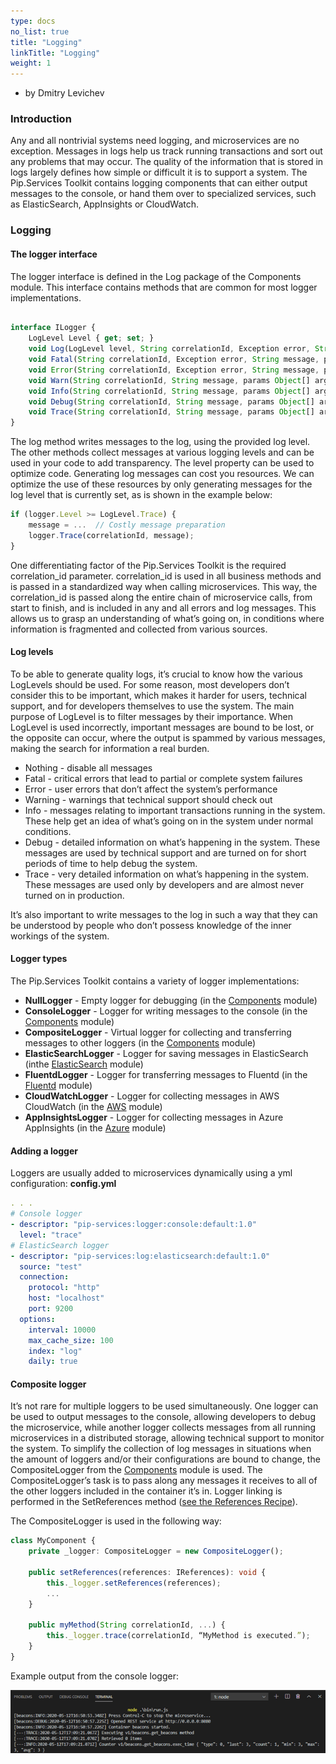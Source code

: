 ```yaml
---
type: docs
no_list: true
title: "Logging"
linkTitle: "Logging"
weight: 1
---
```


- by Dmitry Levichev

### Introduction

Any and all nontrivial systems need logging, and microservices are no exception. Messages in logs  help us track running transactions and sort out any problems that may occur. The quality of the information that is stored in logs largely defines how simple or difficult it is to support a system.
The Pip.Services Toolkit contains logging components that can either output messages to the console, or hand them over to specialized services, such as ElasticSearch, AppInsights or CloudWatch.

### Logging

#### The logger interface

The logger interface is defined in the Log package of the Components module. This interface contains methods that are common for most logger implementations.

```typescript

interface ILogger {
    LogLevel Level { get; set; }
    void Log(LogLevel level, String correlationId, Exception error, String message, params Object[] args);
    void Fatal(String correlationId, Exception error, String message, params Object[] args); 
    void Error(String correlationId, Exception error, String message, params Object[] args); 
    void Warn(String correlationId, String message, params Object[] args); 
    void Info(String correlationId, String message, params Object[] args); 
    void Debug(String correlationId, String message, params Object[] args);
    void Trace(String correlationId, String message, params Object[] args); 
}
```

The log method writes messages to the log, using the provided log level. The other methods collect messages at various logging levels and can be used in your code to add transparency. 
The level property can be used to optimize code. Generating log messages can cost you resources. We can optimize the use of these resources by only generating messages for the log level that is currently set, as is shown in the example below:

```typescript
if (logger.Level >= LogLevel.Trace) {
    message = ...  // Costly message preparation
    logger.Trace(correlationId, message);
}
```

One differentiating factor of the Pip.Services Toolkit is the required correlation_id parameter. correlation_id is used in all business methods and is passed in a standardized way when calling microservices. This way, the correlation_id is passed along the entire chain of microservice calls, from start to finish, and is included in any and all errors and log messages. This allows us to grasp an understanding of what’s going on, in conditions where information is fragmented and collected from various sources.

#### Log levels
To be able to generate quality logs, it’s crucial to know how the various LogLevels should be used. For some reason, most developers don’t consider this to be important, which makes it harder for users, technical support, and for developers themselves to use the system. The main purpose of LogLevel is to filter messages by their importance. When LogLevel is used incorrectly, important messages are bound to be lost, or the opposite can occur, where the output is spammed by various messages, making the search for information a real burden.

- Nothing - disable all messages
- Fatal - critical errors that lead to partial or complete system failures 
- Error - user errors that don’t affect the system’s performance
- Warning - warnings that technical support should check out 
- Info - messages relating to important transactions running in the system. These help get an idea of what’s going on in the system under normal conditions.
- Debug - detailed information on what’s happening in the system. These messages are used by technical support and are turned on for short periods of time to help debug the system.
- Trace - very detailed information on what’s happening in the system. These messages are used only by developers and are almost never turned on in production. 

It’s also important to write messages to the log in such a way that they can be understood by people who don’t possess knowledge of the inner workings of the system.

#### Logger types

The Pip.Services Toolkit contains a variety of logger implementations: 

- **NullLogger** - Empty logger for debugging (in the [Components](../../components/log/null_logger) module)
- **ConsoleLogger** - Logger for writing messages to the console (in the [Components](../../components/log/console_logger) module)
- **CompositeLogger** - Virtual logger for collecting and transferring messages to other loggers (in the [Components](../../components/log/composite_logger) module)
- **ElasticSearchLogger** - Logger for saving messages in ElasticSearch (inthe [ElasticSearch](../../../elasticsearch/elastic_search_logger) module)
- **FluentdLogger** - Logger for transferring messages to Fluentd (in the [Fluentd](../../../fluentd/log/fluentd_logger) module)
- **CloudWatchLogger** - Logger for collecting messages in AWS CloudWatch (in the [AWS](../../../aws/log/cloudwatch_logger) module)
- **AppInsightsLogger** - Logger for collecting messages in Azure AppInsights (in the [Azure](../../../azure/log/app_insights_logger) module)

#### Adding a logger

Loggers are usually added to microservices dynamically using a yml configuration:
**‍config.yml**

```yml
. . . 
# Console logger
- descriptor: "pip-services:logger:console:default:1.0"
  level: "trace"
# ElasticSearch logger
- descriptor: "pip-services:log:elasticsearch:default:1.0"
  source: "test"
  connection:
    protocol: "http"
    host: "localhost"
    port: 9200
  options:
    interval: 10000
    max_cache_size: 100
    index: "log"
    daily: true      
```

#### Composite logger

It’s not rare for multiple loggers to be used simultaneously. One logger can be used to output messages to the console, allowing developers to debug the microservice, while another logger collects messages from all running microservices in a distributed storage, allowing technical support to monitor the system.
To simplify the collection of log messages in situations when the amount of loggers and/or their configurations are bound to change, the CompositeLogger from the [Components](../../components/log/console_logger) module is used. The CompositeLogger’s task is to pass along any messages it receives to all of the other loggers included in the container it’s in. Logger linking is performed in the SetReferences method ([see the References Recipe](../component_references)).


The CompositeLogger is used in the following way:

```typescript
class MyComponent {
    private _logger: CompositeLogger = new CompositeLogger();

    public setReferences(references: IReferences): void {
        this._logger.setReferences(references);
	    ...
    }
    
    public myMethod(String correlationId, ...) {
        this._logger.trace(correlationId, “MyMethod is executed.”);
    }
}
```

Example output from the console logger:

![ConsoleScreen1](/images/tutorials/data_microservice/node_console_screen1.png)

